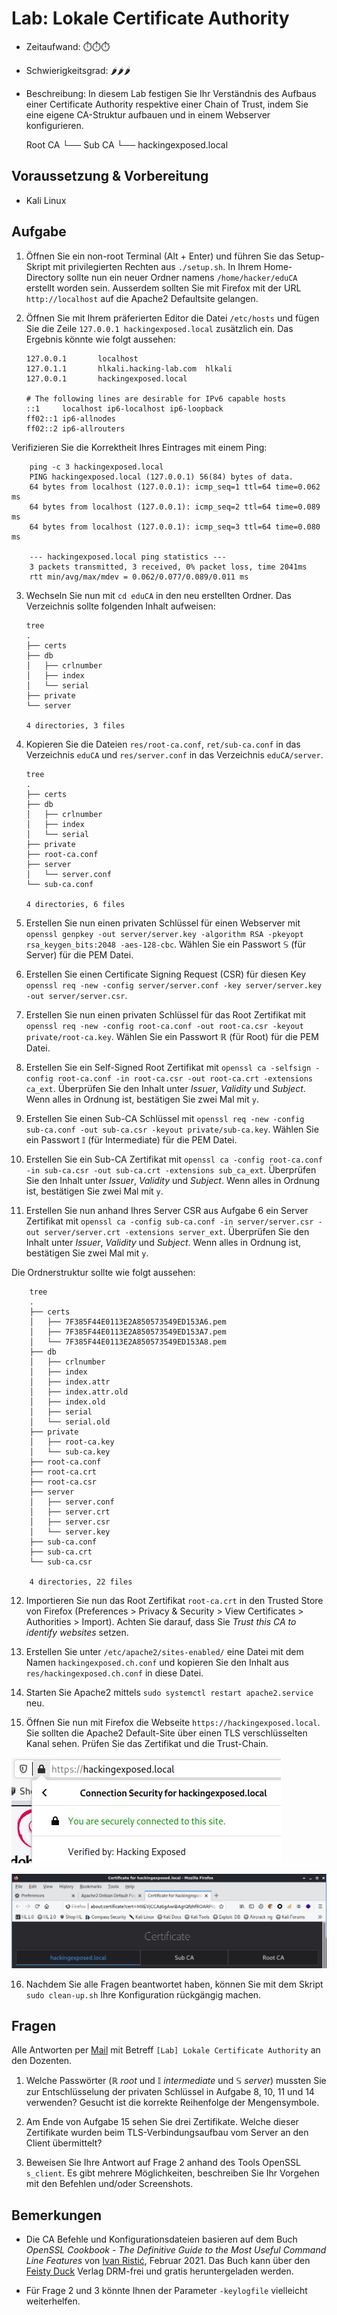 # Lab: Lokale Certificate Authority

-   Zeitaufwand:        ⏱️⏱️⏱️
-   Schwierigkeitsgrad: 🌶🌶🌶️
-   Beschreibung: In diesem Lab festigen Sie Ihr Verständnis des Aufbaus einer Certificate Authority respektive einer Chain of Trust, indem Sie eine eigene CA-Struktur aufbauen und in einem Webserver konfigurieren.


    Root CA
    └── Sub CA
        └── hackingexposed.local

## Voraussetzung & Vorbereitung

-   Kali Linux

## Aufgabe

1.  Öffnen Sie ein non-root Terminal (Alt + Enter) und führen Sie das Setup-Skript mit privilegierten Rechten aus `./setup.sh`. In Ihrem Home-Directory sollte nun ein neuer Ordner namens `/home/hacker/eduCA` erstellt worden sein. Ausserdem sollten Sie mit Firefox mit der URL `http://localhost` auf die Apache2 Defaultsite gelangen.

2.  Öffnen Sie mit Ihrem präferierten Editor die Datei `/etc/hosts` und fügen Sie die Zeile `127.0.0.1 hackingexposed.local` zusätzlich ein. Das Ergebnis könnte wie folgt aussehen:

        127.0.0.1       localhost
        127.0.1.1       hlkali.hacking-lab.com  hlkali
        127.0.0.1       hackingexposed.local

        # The following lines are desirable for IPv6 capable hosts
        ::1     localhost ip6-localhost ip6-loopback
        ff02::1 ip6-allnodes
        ff02::2 ip6-allrouters

  Verifizieren Sie die Korrektheit Ihres Eintrages mit einem Ping:

        ping -c 3 hackingexposed.local
        PING hackingexposed.local (127.0.0.1) 56(84) bytes of data.
        64 bytes from localhost (127.0.0.1): icmp_seq=1 ttl=64 time=0.062 ms
        64 bytes from localhost (127.0.0.1): icmp_seq=2 ttl=64 time=0.089 ms
        64 bytes from localhost (127.0.0.1): icmp_seq=3 ttl=64 time=0.080 ms

        --- hackingexposed.local ping statistics ---
        3 packets transmitted, 3 received, 0% packet loss, time 2041ms
        rtt min/avg/max/mdev = 0.062/0.077/0.089/0.011 ms

3.  Wechseln Sie nun mit `cd eduCA` in den neu erstellten Ordner. Das Verzeichnis sollte folgenden Inhalt aufweisen:

        tree
        .
        ├── certs
        ├── db
        │   ├── crlnumber
        │   ├── index
        │   └── serial
        ├── private
        └── server

        4 directories, 3 files

4.  Kopieren Sie die Dateien `res/root-ca.conf`, `ret/sub-ca.conf` in das Verzeichnis `eduCA` und `res/server.conf` in das Verzeichnis `eduCA/server`.

        tree
        .
        ├── certs
        ├── db
        │   ├── crlnumber
        │   ├── index
        │   └── serial
        ├── private
        ├── root-ca.conf
        ├── server
        │   └── server.conf
        └── sub-ca.conf

        4 directories, 6 files

5.  Erstellen Sie nun einen privaten Schlüssel für einen Webserver mit `openssl genpkey -out server/server.key -algorithm RSA -pkeyopt rsa_keygen_bits:2048 -aes-128-cbc`. Wählen Sie ein Passwort 𝕊 (für Server) für die PEM Datei.

6.  Erstellen Sie einen Certificate Signing Request (CSR) für diesen Key `openssl req -new -config server/server.conf -key server/server.key -out server/server.csr`.

7.  Erstellen Sie nun einen privaten Schlüssel für das Root Zertifikat mit `openssl req -new -config root-ca.conf -out root-ca.csr -keyout private/root-ca.key`. Wählen Sie ein Passwort ℝ (für Root) für die PEM Datei.

8.  Erstellen Sie ein Self-Signed Root Zertifikat mit `openssl ca -selfsign -config root-ca.conf -in root-ca.csr -out root-ca.crt -extensions ca_ext`. Überprüfen Sie den Inhalt unter _Issuer_, _Validity_ und _Subject_. Wenn alles in Ordnung ist, bestätigen Sie zwei Mal mit `y`.

9.  Erstellen Sie einen Sub-CA Schlüssel mit `openssl req -new -config sub-ca.conf -out sub-ca.csr -keyout private/sub-ca.key`. Wählen Sie ein Passwort 𝕀 (für Intermediate) für die PEM Datei.

10. Erstellen Sie ein Sub-CA Zertifikat mit `openssl ca -config root-ca.conf -in sub-ca.csr -out sub-ca.crt -extensions sub_ca_ext`. Überprüfen Sie den Inhalt unter _Issuer_, _Validity_ und _Subject_. Wenn alles in Ordnung ist, bestätigen Sie zwei Mal mit `y`.

11. Erstellen Sie nun anhand Ihres Server CSR aus Aufgabe 6 ein Server Zertifikat mit `openssl ca -config sub-ca.conf -in server/server.csr -out server/server.crt -extensions server_ext`. Überprüfen Sie den Inhalt unter _Issuer_, _Validity_ und _Subject_. Wenn alles in Ordnung ist, bestätigen Sie zwei Mal mit `y`.

  Die Ordnerstruktur sollte wie folgt aussehen:

        tree
        .
        ├── certs
        │   ├── 7F385F44E0113E2A850573549ED153A6.pem
        │   ├── 7F385F44E0113E2A850573549ED153A7.pem
        │   └── 7F385F44E0113E2A850573549ED153A8.pem
        ├── db
        │   ├── crlnumber
        │   ├── index
        │   ├── index.attr
        │   ├── index.attr.old
        │   ├── index.old
        │   ├── serial
        │   └── serial.old
        ├── private
        │   ├── root-ca.key
        │   └── sub-ca.key
        ├── root-ca.conf
        ├── root-ca.crt
        ├── root-ca.csr
        ├── server
        │   ├── server.conf
        │   ├── server.crt
        │   ├── server.csr
        │   └── server.key
        ├── sub-ca.conf
        ├── sub-ca.crt
        └── sub-ca.csr

        4 directories, 22 files

12. Importieren Sie nun das Root Zertifikat `root-ca.crt` in den Trusted Store von Firefox (Preferences > Privacy & Security > View Certificates > Authorities > Import). Achten Sie darauf, dass Sie _Trust this CA to identify websites_ setzen.

13. Erstellen Sie unter `/etc/apache2/sites-enabled/` eine Datei mit dem Namen `hackingexposed.ch.conf` und kopieren Sie den Inhalt aus `res/hackingexposed.ch.conf` in diese Datei.

14. Starten Sie Apache2 mittels `sudo systemctl restart apache2.service` neu.

15. Öffnen Sie nun mit Firefox die Webseite `https://hackingexposed.local`. Sie sollten die Apache2 Default-Site über einen TLS verschlüsselten Kanal sehen. Prüfen Sie das Zertifikat und die Trust-Chain.

  ![Firefox Website verified](img/firefox-verified.png)

  ![Firefox Trust Chain](img/firefox-trust-chain.png)

16. Nachdem Sie alle Fragen beantwortet haben, können Sie mit dem Skript `sudo clean-up.sh` Ihre Konfiguration rückgängig machen.

## Fragen

Alle Antworten per [Mail](mailto:pascal.knecht@juventus.schule?subject=[Lab]%20Lokale%20Certificate%20Authority) mit Betreff `[Lab] Lokale Certificate Authority` an den Dozenten.

1.  Welche Passwörter (ℝ _root_ und 𝕀 _intermediate_ und 𝕊 _server_) mussten Sie zur Entschlüsselung der privaten Schlüssel in Aufgabe 8, 10, 11 und 14 verwenden? Gesucht ist die korrekte Reihenfolge der Mengensymbole.

2.  Am Ende von Aufgabe 15 sehen Sie drei Zertifikate. Welche dieser Zertifikate wurden beim TLS-Verbindungsaufbau vom Server an den Client übermittelt?

3.  Beweisen Sie Ihre Antwort auf Frage 2 anhand des Tools OpenSSL `s_client`. Es gibt mehrere Möglichkeiten, beschreiben Sie Ihr Vorgehen mit den Befehlen und/oder Screenshots.

## Bemerkungen

-   Die CA Befehle und Konfigurationsdateien basieren auf dem Buch _OpenSSL Cookbook - The Definitive Guide to the Most Useful Command Line Features_ von [Ivan Ristić](https://blog.ivanristic.com/), Februar 2021. Das Buch kann über den [Feisty Duck](https://www.feistyduck.com/books/openssl-cookbook/) Verlag DRM-frei und gratis heruntergeladen werden.

-   Für Frage 2 und 3 könnte Ihnen der Parameter `-keylogfile` vielleicht weiterhelfen.

